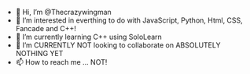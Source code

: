 - 👋 Hi, I’m @Thecrazywingman
- 👀 I’m interested in everthing to do with JavaScript, Python, Html, CSS, Fancade and C++!
- 🌱 I’m currently learning C++ using SoloLearn
- 💞️ I’m CURRENTLY NOT looking to collaborate on ABSOLUTELY NOTHING YET
- 📫 How to reach me ... NOT!

<!---
Thecrazywingman/Thecrazywingman is a ✨ special ✨ repository because its `README.md` (this file) appears on your GitHub profile.
You can click the Preview link to take a look at your changes.
--->
